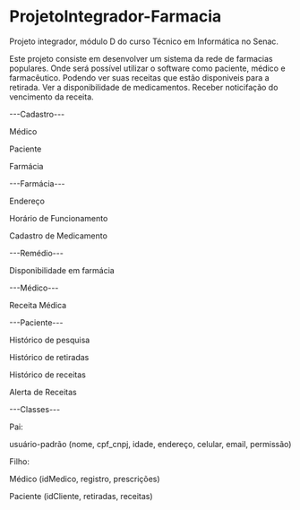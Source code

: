 # ProjetoIntegrador-Farmacia
Projeto integrador, módulo D do curso Técnico em Informática no Senac.

Este projeto consiste em desenvolver um sistema da rede de farmacias populares. Onde será possível
utilizar o software como paciente, médico e farmacêutico.
Podendo ver suas receitas que estão disponiveis para a retirada.
Ver a disponibilidade de medicamentos.
Receber noticifação do vencimento da receita.

---Cadastro--- 

Médico

Paciente

Farmácia

---Farmácia---

 Endereço

 Horário de Funcionamento

 Cadastro de Medicamento

---Remédio---

 Disponibilidade em farmácia

---Médico---

Receita Médica

---Paciente---

 Histórico de pesquisa
 
 Histórico de retiradas
 
 Histórico de receitas
 
 Alerta de Receitas

---Classes---

Pai:

  usuário-padrão (nome, cpf_cnpj, idade, endereço, celular, email, permissão)

Filho:

  Médico (idMedico, registro, prescrições)
  
  Paciente (idCliente, retiradas, receitas)

